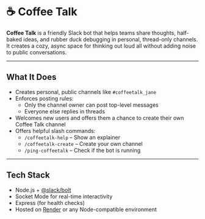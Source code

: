 # ☕ Coffee Talk

**Coffee Talk** is a friendly Slack bot that helps teams share thoughts, half-baked ideas, and rubber duck debugging in personal, thread-only channels. It creates a cozy, async space for thinking out loud all without adding noise to public conversations.

---

## What It Does

- Creates personal, public channels like `#coffeetalk_jane`
- Enforces posting rules:
  - Only the channel owner can post top-level messages
  - Everyone else replies in threads
- Welcomes new users and offers them a chance to create their own Coffee Talk channel
- Offers helpful slash commands:
  - `/coffeetalk-help` – Show an explainer
  - `/coffeetalk-create` – Create your own channel
  - `/ping-coffeetalk` – Check if the bot is running

---

## Tech Stack

- Node.js + [@slack/bolt](https://slack.dev/bolt-js)
- Socket Mode for real-time interactivity
- Express (for health checks)
- Hosted on [Render](https://render.com/) or any Node-compatible environment
